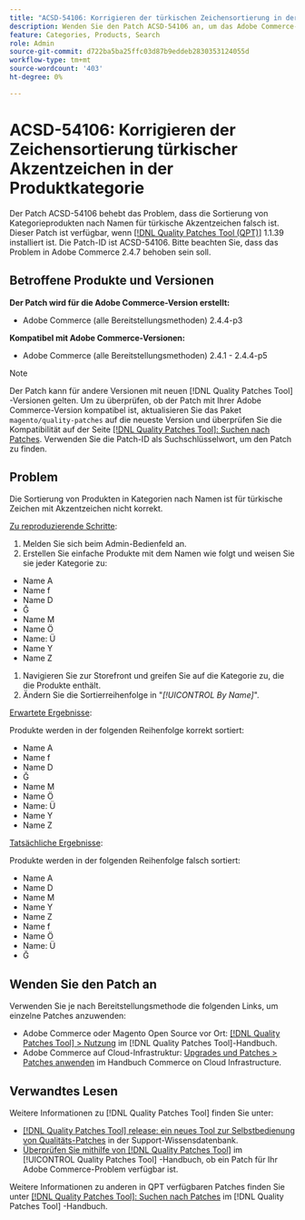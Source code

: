 ```yaml
---
title: "ACSD-54106: Korrigieren der türkischen Zeichensortierung in der Produktkategorie"
description: Wenden Sie den Patch ACSD-54106 an, um das Adobe Commerce-Problem zu beheben, bei dem die Sortierung von Kategorieprodukten nach Namen für türkische Akzentzeichen falsch ist.
feature: Categories, Products, Search
role: Admin
source-git-commit: d722ba5ba25ffc03d87b9eddeb2830353124055d
workflow-type: tm+mt
source-wordcount: '403'
ht-degree: 0%

---
```


# ACSD-54106: Korrigieren der Zeichensortierung türkischer Akzentzeichen in der Produktkategorie

Der Patch ACSD-54106 behebt das Problem, dass die Sortierung von Kategorieprodukten nach Namen für türkische Akzentzeichen falsch ist. Dieser Patch ist verfügbar, wenn [[!DNL Quality Patches Tool (QPT)]](https://experienceleague.adobe.com/en/docs/commerce-knowledge-base/kb/announcements/commerce-announcements/magento-quality-patches-released-new-tool-to-self-serve-quality-patches) 1.1.39 installiert ist. Die Patch-ID ist ACSD-54106. Bitte beachten Sie, dass das Problem in Adobe Commerce 2.4.7 behoben sein soll.

## Betroffene Produkte und Versionen

**Der Patch wird für die Adobe Commerce-Version erstellt:**

* Adobe Commerce (alle Bereitstellungsmethoden) 2.4.4-p3

**Kompatibel mit Adobe Commerce-Versionen:**

* Adobe Commerce (alle Bereitstellungsmethoden) 2.4.1 - 2.4.4-p5

>[!NOTE]
>
>Der Patch kann für andere Versionen mit neuen [!DNL Quality Patches Tool] -Versionen gelten. Um zu überprüfen, ob der Patch mit Ihrer Adobe Commerce-Version kompatibel ist, aktualisieren Sie das Paket `magento/quality-patches` auf die neueste Version und überprüfen Sie die Kompatibilität auf der Seite [[!DNL Quality Patches Tool]: Suchen nach Patches](https://experienceleague.adobe.com/tools/commerce-quality-patches/index.html). Verwenden Sie die Patch-ID als Suchschlüsselwort, um den Patch zu finden.

## Problem

Die Sortierung von Produkten in Kategorien nach Namen ist für türkische Zeichen mit Akzentzeichen nicht korrekt.

<u>Zu reproduzierende Schritte</u>:

1. Melden Sie sich beim Admin-Bedienfeld an.
1. Erstellen Sie einfache Produkte mit dem Namen wie folgt und weisen Sie sie jeder Kategorie zu:

* Name A
* Name f
* Name D
* Ğ
* Name M
* Name Ö
* Name: Ü
* Name Y
* Name Z

1. Navigieren Sie zur Storefront und greifen Sie auf die Kategorie zu, die die Produkte enthält.
1. Ändern Sie die Sortierreihenfolge in &quot;*[!UICONTROL By Name]*&quot;.

<u>Erwartete Ergebnisse</u>:

Produkte werden in der folgenden Reihenfolge korrekt sortiert:

* Name A
* Name f
* Name D
* Ğ
* Name M
* Name Ö
* Name: Ü
* Name Y
* Name Z

<u>Tatsächliche Ergebnisse</u>:

Produkte werden in der folgenden Reihenfolge falsch sortiert:

* Name A
* Name D
* Name M
* Name Y
* Name Z
* Name f
* Name Ö
* Name: Ü
* Ğ

## Wenden Sie den Patch an

Verwenden Sie je nach Bereitstellungsmethode die folgenden Links, um einzelne Patches anzuwenden:

* Adobe Commerce oder Magento Open Source vor Ort: [[!DNL Quality Patches Tool] > Nutzung](https://experienceleague.adobe.com/docs/commerce-operations/tools/quality-patches-tool/usage.html) im [!DNL Quality Patches Tool]-Handbuch.
* Adobe Commerce auf Cloud-Infrastruktur: [Upgrades und Patches > Patches anwenden](https://experienceleague.adobe.com/docs/commerce-cloud-service/user-guide/develop/upgrade/apply-patches.html) im Handbuch Commerce on Cloud Infrastructure.

## Verwandtes Lesen

Weitere Informationen zu [!DNL Quality Patches Tool] finden Sie unter:

* [[!DNL Quality Patches Tool] release: ein neues Tool zur Selbstbedienung von Qualitäts-Patches](https://experienceleague.adobe.com/en/docs/commerce-knowledge-base/kb/announcements/commerce-announcements/magento-quality-patches-released-new-tool-to-self-serve-quality-patches) in der Support-Wissensdatenbank.
* [Überprüfen Sie mithilfe von  [!DNL Quality Patches Tool]](/help/tools/quality-patches-tool/patches-available-in-qpt/check-patch-for-magento-issue-with-magento-quality-patches.md) im [!UICONTROL Quality Patches Tool] -Handbuch, ob ein Patch für Ihr Adobe Commerce-Problem verfügbar ist.


Weitere Informationen zu anderen in QPT verfügbaren Patches finden Sie unter [[!DNL Quality Patches Tool]: Suchen nach Patches](https://experienceleague.adobe.com/tools/commerce-quality-patches/index.html) im [!DNL Quality Patches Tool] -Handbuch.
